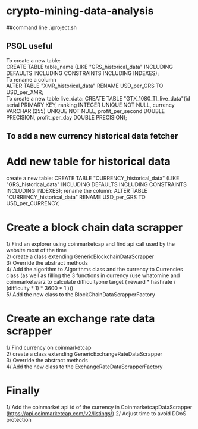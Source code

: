 # crypto-mining-data-analysis
##command line .\project.sh

## PSQL useful
To create a new table:  
CREATE TABLE table_name (LIKE "GRS_historical_data" INCLUDING DEFAULTS INCLUDING CONSTRAINTS INCLUDING INDEXES);  
To rename a column  
ALTER TABLE "XMR_historical_data" RENAME USD_per_GRS TO USD_per_XMR;  
To create a new table live_data:
CREATE TABLE "GTX_1080_TI_live_data"(id serial PRIMARY KEY, ranking INTEGER UNIQUE NOT NULL, currency VARCHAR (255) UNIQUE NOT NULL, profit_per_second DOUBLE PRECISION, profit_per_day DOUBLE PRECISION);

## To add a new currency historical data fetcher
# Add new table for historical data
create a new table: CREATE TABLE "CURRENCY_historical_data" (LIKE "GRS_historical_data" INCLUDING DEFAULTS INCLUDING CONSTRAINTS INCLUDING INDEXES);
rename the column: ALTER TABLE "CURRENCY_historical_data" RENAME USD_per_GRS TO USD_per_CURRENCY;      


# Create a block chain data scrapper
1/ Find an explorer using coinmarketcap and find api call used by the website most of the time  
2/ create a class extending GenericBlockchainDataScrapper  
3/ Override the abstract methods  
4/ Add the algorithm to Algorithms class and the currency to Currencies class (as well as filling the 3 functions in currency 
(use whatomine and coinmarketwarz to calculate difficultyone target 
( reward * hashrate / (difficulty * 1) * 3600 * 1 )))  
5/ Add the new class to the BlockChainDataScrapperFactory  
  
# Create an exchange rate data scrapper
1/ Find currency on coinmarketcap  
2/ create a class extending GenericExchangeRateDataScrapper  
3/ Override the abstract methods  
4/ Add the new class to the ExchangeRateDataScrapperFactory  

# Finally  

1/ Add the coinmarket api id of the currency in CoinmarketcapDataScrapper (https://api.coinmarketcap.com/v2/listings/)
2/ Adjust time to avoid DDoS protection

  